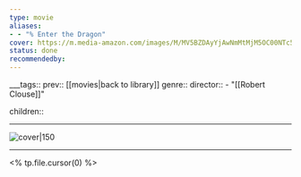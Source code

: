 ```yaml
---
type: movie
aliases:
- - "% Enter the Dragon"
cover: https://m.media-amazon.com/images/M/MV5BZDAyYjAwNmMtMjM5OC00NTc5LThmNjAtOTUxODQxOWYwOTE5XkEyXkFqcGc@._V1_SX300.jpg
status: done
recommendedby:
---
```

___tags:: prev:: [[movies|back to library]]
genre::
director:: - "[[Robert Clouse]]"
  
children::
___
![cover|150](https://m.media-amazon.com/images/M/MV5BZDAyYjAwNmMtMjM5OC00NTc5LThmNjAtOTUxODQxOWYwOTE5XkEyXkFqcGc@._V1_SX300.jpg)
___
<% tp.file.cursor(0) %>

